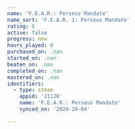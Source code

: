 ```yaml
---
name: 'F.E.A.R.: Perseus Mandate'
name_sort: 'F.E.A.R. 1: Perseus Mandate'
rating: 0
active: false
progress: new
hours_played: 0
purchased_on: .nan
started_on: .nan
beaten_on: .nan
completed_on: .nan
mastered_on: .nan
identifiers:
  - type: steam
    appid: '21120'
    name: 'F.E.A.R.: Perseus Mandate'
    synced_on: '2024-10-04'

---
```

